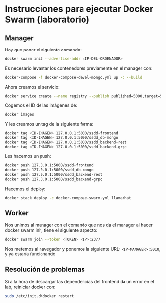 # Instrucciones para ejecutar Docker Swarm (laboratorio)
## Manager

Hay que poner el siguiente comando: 

```sh
docker swarm init --advertise-addr <IP-DEL-ORDENADOR>
```

Es necesario levantar los contenedores previamente en el manager con:

```sh 
docker-compose -f docker-compose-devel-mongo.yml up -d --build
```

Ahora creamos el servicio:

```sh
docker service create --name registry --publish published=5000,target=5000 registry:2
```

Cogemos el ID de las imágenes de:

```sh
docker images
```

Y les creamos un tag de la siguiente forma:

```sh
docker tag <ID-IMAGEN> 127.0.0.1:5000/ssdd-frontend
docker tag <ID-IMAGEN> 127.0.0.1:5000/ssdd_db-mongo
docker tag <ID-IMAGEN> 127.0.0.1:5000/ssdd_backend-rest
docker tag <ID-IMAGEN> 127.0.0.1:5000/ssdd_backend-grpc
```

Les hacemos un push:

```sh
docker push 127.0.0.1:5000/ssdd-frontend
docker push 127.0.0.1:5000/ssdd_db-mongo
docker push 127.0.0.1:5000/ssdd_backend-rest
docker push 127.0.0.1:5000/ssdd_backend-grpc
```

Hacemos el deploy:

```sh
docker stack deploy -c docker-compose-swarm.yml llamachat
```

## Worker

Nos unimos al manager con el comando que nos da el manager al hacer docker swarm init, tiene el siguiente aspecto:

```sh
docker swarm join --token <TOKEN> <IP>:2377
```

Nos metemos al navegador y ponemos la siguiente URL: ```<IP-MANAGER>:5010```, y ya estaría funcionando

## Resolución de problemas

Si a la hora de descargar las dependencias del frontend da un error en el lab, reiniciar docker con:

```sh
sudo /etc/init.d/docker restart
```